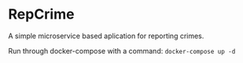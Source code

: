 # RepCrime
A simple microservice based aplication for reporting crimes.

Run through docker-compose with a command:
`docker-compose up -d`
